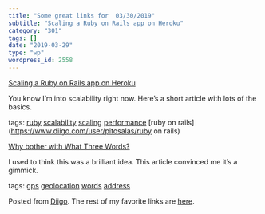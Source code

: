 ```yaml
---
title: "Some great links for  03/30/2019"
subtitle: "Scaling a Ruby on Rails app on Heroku"
category: "301"
tags: []
date: "2019-03-29"
type: "wp"
wordpress_id: 2558
---
```

[Scaling a Ruby on Rails app on Heroku](https://scottbartell.com/2019/03/26/how-to-scale-ruby-on-rails-app-on-heroku/) 

You know I’m into scalability right now. Here’s a short article with lots of the basics. 

 tags: [ruby](https://www.diigo.com/user/pitosalas/ruby) [scalability](https://www.diigo.com/user/pitosalas/scalability) [scaling](https://www.diigo.com/user/pitosalas/scaling) [performance](https://www.diigo.com/user/pitosalas/performance) [ruby on rails](https://www.diigo.com/user/pitosalas/ruby on rails)

 [Why bother with What Three Words?](https://shkspr.mobi/blog/2019/03/why-bother-with-what-three-words/) 

I used to think this was a brilliant idea. This article convinced me it’s a gimmick. 

 tags: [gps](https://www.diigo.com/user/pitosalas/gps) [geolocation](https://www.diigo.com/user/pitosalas/geolocation) [words](https://www.diigo.com/user/pitosalas/words) [address](https://www.diigo.com/user/pitosalas/address)

Posted from [Diigo](https://www.diigo.com). The rest of my favorite links are [here](https://www.diigo.com/user/pitosalas).